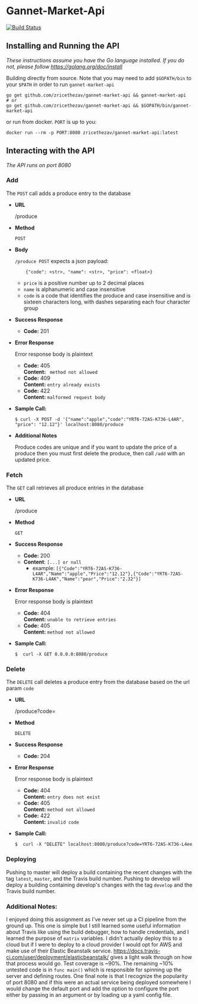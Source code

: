 # Gannet-Market-Api 
[![Build Status](https://travis-ci.com/zricethezav/gannet-market-api.svg?token=jodtRDHhASisqMJ3vY7y&branch=master)](https://travis-ci.com/zricethezav/gannet-market-api)
## Installing and Running the API 
*These instructions assume you have the Go language installed. If you do not, please follow https://golang.org/doc/install*

Building directly from source. Note that you may need to add `$GOPATH/bin` to your `$PATH` in order to
run `gannet-market-api`  
```
go get github.com/zricethezav/gannet-market-api && gannet-market-api
# or 
go get github.com/zricethezav/gannet-market-api && $GOPATH/bin/gannet-market-api
```
or run from docker. `PORT` is up to you:
```
docker run --rm -p PORT:8080 zricethezav/gannet-market-api:latest
```

## Interacting with the API
*The API runs on port 8080*
### Add
The `POST` call adds a produce entry to the database
* **URL**

    /produce

* **Method**
    
    `POST`

* **Body**
    
    `/produce POST` expects a json payload:
    ```
        {"code": <str>, "name": <str>, "price": <float>}
    ```
    * `price` is a positive number up to 2 decimal places
    * `name` is alphanumeric and case insensitive
    * `code` is a code that identifies the produce and case insensitive and
    is sixteen characters long, with dashes separating each four character group
* **Success Response**
    * **Code:** 201 <br />

* **Error Response**

    Error response body is plaintext
    * **Code:** 405 <br />
      **Content:** ` method not allowed`
    * **Code:** 409 <br />
      **Content:** `entry already exists`
    * **Code:** 422 <br />
      **Content:** `malformed request body`

* **Sample Call:**
    ```
    $ curl -X POST -d '{"name":"apple","code":"YRT6-72AS-K736-L4AR", "price": "12.12"}' localhost:8080/produce
    ```
* **Additional Notes**

    Produce codes are unique and if you want to update the price of a produce then you must first delete the produce, then call `/add` with an updated price.
    

### Fetch
The `GET` call retrieves all produce entries in the database
* **URL**

    /produce

* **Method**
    
    `GET`

* **Success Response**
    * **Code:** 200 <br />
    * **Content**: `[...] or null`
        * example: `[{"Code":"YRT6-72AS-K736-L4AR","Name":"apple","Price":"12.12"},{"Code":"YRT6-72AS-K736-L4AK","Name":"pear","Price":"2.32"}]`

* **Error Response**

    Error response body is plaintext
    * **Code:** 404 <br />
      **Content:** `unable to retrieve entries`
    * **Code:** 405 <br />
      **Content:** `method not allowed`

* **Sample Call:**
    ```
    $  curl -X GET 0.0.0.0:8080/produce
    ```

### Delete 
The `DELETE` call deletes a produce entry from the database based on the url param `code`
* **URL**

    /produce?code=<produce code>

* **Method**
    
    `DELETE`

* **Success Response**
    * **Code:** 204 

* **Error Response**

    Error response body is plaintext
    * **Code:** 404 <br />
      **Content:** `entry does not exist`
    * **Code:** 405 <br />
      **Content:** `method not allowed`
    * **Code:** 422 <br />
      **Content:** `invalid code`

* **Sample Call:**
    ```
    $  curl -X "DELETE" localhost:8080/produce?code=YRT6-72AS-K736-L4ee
    ```

### Deploying
Pushing to master will deploy a build containing the recent changes with the tag `latest`, `master`,
and the Travis build number. Pushing to develop will deploy a building containing develop's changes with the tag
`develop` and the Travis build number.

### Additional Notes:
I enjoyed doing this assignment as I've never set up a CI pipeline from the ground up. This one is simple but I still
learned some useful information about Travis like using the build debugger, how to handle credentials, and I learned the
purpose of `matrix` variables. I didn't actually deploy this to a cloud but if I were to deploy to a cloud provider
I would opt for AWS and make use of their Elastic Beanstalk service.
https://docs.travis-ci.com/user/deployment/elasticbeanstalk/ gives a light walk through on how that process would go.
Test coverage is ~90%. The remaining ~10% untested code is in `func main()` which is responsible for spinning up
the server and defining routes. One final note is that I recognize the popularity of port 8080 and if this were an actual service being deployed somewhere I would change the default port and add the option to configure the port either by passing in an argument or by loading up a yaml config file.


